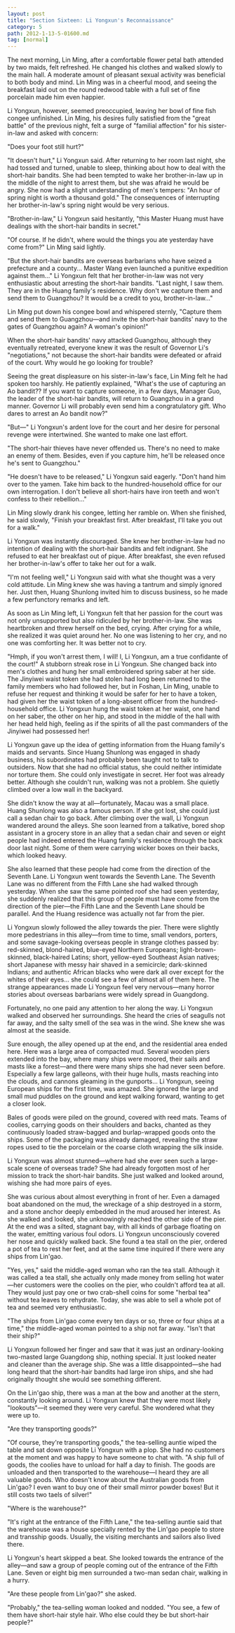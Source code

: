 ```yaml
---
layout: post
title: "Section Sixteen: Li Yongxun's Reconnaissance"
category: 5
path: 2012-1-13-5-01600.md
tag: [normal]
---
```


The next morning, Lin Ming, after a comfortable flower petal bath attended by two maids, felt refreshed. He changed his clothes and walked slowly to the main hall. A moderate amount of pleasant sexual activity was beneficial to both body and mind. Lin Ming was in a cheerful mood, and seeing the breakfast laid out on the round redwood table with a full set of fine porcelain made him even happier.

Li Yongxun, however, seemed preoccupied, leaving her bowl of fine fish congee unfinished. Lin Ming, his desires fully satisfied from the "great battle" of the previous night, felt a surge of "familial affection" for his sister-in-law and asked with concern:

"Does your foot still hurt?"

"It doesn't hurt," Li Yongxun said. After returning to her room last night, she had tossed and turned, unable to sleep, thinking about how to deal with the short-hair bandits. She had been tempted to wake her brother-in-law up in the middle of the night to arrest them, but she was afraid he would be angry. She now had a slight understanding of men's tempers: "An hour of spring night is worth a thousand gold." The consequences of interrupting her brother-in-law's spring night would be very serious.

"Brother-in-law," Li Yongxun said hesitantly, "this Master Huang must have dealings with the short-hair bandits in secret."

"Of course. If he didn't, where would the things you ate yesterday have come from?" Lin Ming said lightly.

"But the short-hair bandits are overseas barbarians who have seized a prefecture and a county... Master Wang even launched a punitive expedition against them..." Li Yongxun felt that her brother-in-law was not very enthusiastic about arresting the short-hair bandits. "Last night, I saw them. They are in the Huang family's residence. Why don't we capture them and send them to Guangzhou? It would be a credit to you, brother-in-law..."

Lin Ming put down his congee bowl and whispered sternly, "Capture them and send them to Guangzhou—and invite the short-hair bandits' navy to the gates of Guangzhou again? A woman's opinion!"

When the short-hair bandits' navy attacked Guangzhou, although they eventually retreated, everyone knew it was the result of Governor Li's "negotiations," not because the short-hair bandits were defeated or afraid of the court. Why would he go looking for trouble?

Seeing the great displeasure on his sister-in-law's face, Lin Ming felt he had spoken too harshly. He patiently explained, "What's the use of capturing an Ao bandit?? If you want to capture someone, in a few days, Manager Guo, the leader of the short-hair bandits, will return to Guangzhou in a grand manner. Governor Li will probably even send him a congratulatory gift. Who dares to arrest an Ao bandit now?"

"But—" Li Yongxun's ardent love for the court and her desire for personal revenge were intertwined. She wanted to make one last effort.

"The short-hair thieves have never offended us. There's no need to make an enemy of them. Besides, even if you capture him, he'll be released once he's sent to Guangzhou."

"He doesn't have to be released," Li Yongxun said eagerly. "Don't hand him over to the yamen. Take him back to the hundred-household office for our own interrogation. I don't believe all short-hairs have iron teeth and won't confess to their rebellion..."

Lin Ming slowly drank his congee, letting her ramble on. When she finished, he said slowly, "Finish your breakfast first. After breakfast, I'll take you out for a walk."

Li Yongxun was instantly discouraged. She knew her brother-in-law had no intention of dealing with the short-hair bandits and felt indignant. She refused to eat her breakfast out of pique. After breakfast, she even refused her brother-in-law's offer to take her out for a walk.

"I'm not feeling well," Li Yongxun said with what she thought was a very cold attitude. Lin Ming knew she was having a tantrum and simply ignored her. Just then, Huang Shunlong invited him to discuss business, so he made a few perfunctory remarks and left.

As soon as Lin Ming left, Li Yongxun felt that her passion for the court was not only unsupported but also ridiculed by her brother-in-law. She was heartbroken and threw herself on the bed, crying. After crying for a while, she realized it was quiet around her. No one was listening to her cry, and no one was comforting her. It was better not to cry.

"Hmph, if you won't arrest them, I will! I, Li Yongxun, am a true confidante of the court!" A stubborn streak rose in Li Yongxun. She changed back into men's clothes and hung her small embroidered spring saber at her side. The Jinyiwei waist token she had stolen had long been returned to the family members who had followed her, but in Foshan, Lin Ming, unable to refuse her request and thinking it would be safer for her to have a token, had given her the waist token of a long-absent officer from the hundred-household office. Li Yongxun hung the waist token at her waist, one hand on her saber, the other on her hip, and stood in the middle of the hall with her head held high, feeling as if the spirits of all the past commanders of the Jinyiwei had possessed her!

Li Yongxun gave up the idea of getting information from the Huang family's maids and servants. Since Huang Shunlong was engaged in shady business, his subordinates had probably been taught not to talk to outsiders. Now that she had no official status, she could neither intimidate nor torture them. She could only investigate in secret. Her foot was already better. Although she couldn't run, walking was not a problem. She quietly climbed over a low wall in the backyard.

She didn't know the way at all—fortunately, Macau was a small place. Huang Shunlong was also a famous person. If she got lost, she could just call a sedan chair to go back. After climbing over the wall, Li Yongxun wandered around the alleys. She soon learned from a talkative, bored shop assistant in a grocery store in an alley that a sedan chair and seven or eight people had indeed entered the Huang family's residence through the back door last night. Some of them were carrying wicker boxes on their backs, which looked heavy.

She also learned that these people had come from the direction of the Seventh Lane. Li Yongxun went towards the Seventh Lane. The Seventh Lane was no different from the Fifth Lane she had walked through yesterday. When she saw the same pointed roof she had seen yesterday, she suddenly realized that this group of people must have come from the direction of the pier—the Fifth Lane and the Seventh Lane should be parallel. And the Huang residence was actually not far from the pier.

Li Yongxun slowly followed the alley towards the pier. There were slightly more pedestrians in this alley—from time to time, small vendors, porters, and some savage-looking overseas people in strange clothes passed by: red-skinned, blond-haired, blue-eyed Northern Europeans; light-brown-skinned, black-haired Latins; short, yellow-eyed Southeast Asian natives; short Japanese with messy hair shaved in a semicircle; dark-skinned Indians; and authentic African blacks who were dark all over except for the whites of their eyes... she could see a few of almost all of them here. The strange appearances made Li Yongxun feel very nervous—many horror stories about overseas barbarians were widely spread in Guangdong.

Fortunately, no one paid any attention to her along the way. Li Yongxun walked and observed her surroundings. She heard the cries of seagulls not far away, and the salty smell of the sea was in the wind. She knew she was almost at the seaside.

Sure enough, the alley opened up at the end, and the residential area ended here. Here was a large area of compacted mud. Several wooden piers extended into the bay, where many ships were moored, their sails and masts like a forest—and there were many ships she had never seen before. Especially a few large galleons, with their huge hulls, masts reaching into the clouds, and cannons gleaming in the gunports... Li Yongxun, seeing European ships for the first time, was amazed. She ignored the large and small mud puddles on the ground and kept walking forward, wanting to get a closer look.

Bales of goods were piled on the ground, covered with reed mats. Teams of coolies, carrying goods on their shoulders and backs, chanted as they continuously loaded straw-bagged and burlap-wrapped goods onto the ships. Some of the packaging was already damaged, revealing the straw ropes used to tie the porcelain or the coarse cloth wrapping the silk inside.

Li Yongxun was almost stunned—where had she ever seen such a large-scale scene of overseas trade? She had already forgotten most of her mission to track the short-hair bandits. She just walked and looked around, wishing she had more pairs of eyes.

She was curious about almost everything in front of her. Even a damaged boat abandoned on the mud, the wreckage of a ship destroyed in a storm, and a stone anchor deeply embedded in the mud aroused her interest. As she walked and looked, she unknowingly reached the other side of the pier. At the end was a silted, stagnant bay, with all kinds of garbage floating on the water, emitting various foul odors. Li Yongxun unconsciously covered her nose and quickly walked back. She found a tea stall on the pier, ordered a pot of tea to rest her feet, and at the same time inquired if there were any ships from Lin'gao.

"Yes, yes," said the middle-aged woman who ran the tea stall. Although it was called a tea stall, she actually only made money from selling hot water—her customers were the coolies on the pier, who couldn't afford tea at all. They would just pay one or two crab-shell coins for some "herbal tea" without tea leaves to rehydrate. Today, she was able to sell a whole pot of tea and seemed very enthusiastic.

"The ships from Lin'gao come every ten days or so, three or four ships at a time," the middle-aged woman pointed to a ship not far away. "Isn't that their ship?"

Li Yongxun followed her finger and saw that it was just an ordinary-looking two-masted large Guangdong ship, nothing special. It just looked neater and cleaner than the average ship. She was a little disappointed—she had long heard that the short-hair bandits had large iron ships, and she had originally thought she would see something different.

On the Lin'gao ship, there was a man at the bow and another at the stern, constantly looking around. Li Yongxun knew that they were most likely "lookouts"—it seemed they were very careful. She wondered what they were up to.

"Are they transporting goods?"

"Of course, they're transporting goods," the tea-selling auntie wiped the table and sat down opposite Li Yongxun with a plop. She had no customers at the moment and was happy to have someone to chat with. "A ship full of goods, the coolies have to unload for half a day to finish. The goods are unloaded and then transported to the warehouse—I heard they are all valuable goods. Who doesn't know about the Australian goods from Lin'gao? I even want to buy one of their small mirror powder boxes! But it still costs two taels of silver!"

"Where is the warehouse?"

"It's right at the entrance of the Fifth Lane," the tea-selling auntie said that the warehouse was a house specially rented by the Lin'gao people to store and transship goods. Usually, the visiting merchants and sailors also lived there.

Li Yongxun's heart skipped a beat. She looked towards the entrance of the alley—and saw a group of people coming out of the entrance of the Fifth Lane. Seven or eight big men surrounded a two-man sedan chair, walking in a hurry.

"Are these people from Lin'gao?" she asked.

"Probably," the tea-selling woman looked and nodded. "You see, a few of them have short-hair style hair. Who else could they be but short-hair people?"